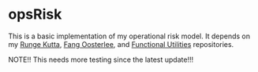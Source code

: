 # opsRisk
This is a basic implementation of my operational risk model.  It depends on my <a href="https://github.com/phillyfan1138/RungeKutta">Runge Kutta</a>,  <a href="https://github.com/phillyfan1138/FangOost">Fang Oosterlee</a>, and <a href="https://github.com/phillyfan1138/FunctionalUtilities">Functional Utilities</a> repositories.

NOTE!! This needs more testing since the latest update!!!

